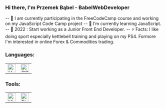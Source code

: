 ### Hi there, I'm Przemek Bąbel - BabelWebDeveloper

-- 💼 I am currently participating in the FreeCodeCamp course and working on my JavaScript Code Camp project
-- 💾 I’m currently learning JavaScript.
-- 🎯 2022 : Start working as a Junior Front End Developer.
-- ⚡ Facts: I like doing sport especially kettlebell training and playing on my PS4. Formore I'm interested in online Forex & Commodities trading.

### Languages:

<table>
<tr>
    <td>
        <img alt="HTML" width="26px" src="https://raw.githubusercontent.com/BabelWebDeveloper/BabelWebDeveloper/master/img/html.png"/>
    </td>
    <td>
        <img alt="CSS" width="26px" src="https://raw.githubusercontent.com/BabelWebDeveloper/BabelWebDeveloper/master/img/css.png"/>
    </td>
</table>

### Tools:

<table>
<tr>
    <td>
        <img alt="Visual Studio Code" width="26px" src="https://raw.githubusercontent.com/BabelWebDeveloper/BabelWebDeveloper/master/img/vsc.jpg"/>
    </td>
    <td>
        <img alt="Figma" width="26px" src="https://raw.githubusercontent.com/BabelWebDeveloper/BabelWebDeveloper/master/img/figma.png"/>
    </td>
</tr>
